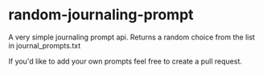 # random-journaling-prompt

A very simple journaling prompt api. Returns a random choice from the list in journal_prompts.txt

If you'd like to add your own prompts feel free to create a pull request.

